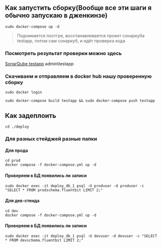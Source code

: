 ## Как запустить сборку(Вообще все эти шаги я обычно запускаю в дженкинзе)

`sudo docker-compose up -d`

> Поднимается постгре, восстанавливается проект сонаркуба testapp, потом сам сонаркуб, и идёт проверка кода

### Посмотреть результат проверки можно здесь

[SonarQube testapp](http://localhost:9000/dashboard?id=testapp) admin\testapp

### Скачиваем и отправляем в docker hub нашу проверенную сборку

`sudo docker login`

`sudo docker-compose build testapp && sudo docker-compose push testapp`

## Как задеплоить

`cd ./deploy`

### Для разных стейджей разные папки
#### Для прода

```
cd prod
docker compose -f docker-compose.yml up -d
```

#### Проверяем в БД появились ли записи

`sudo docker exec -it deploy_db_1 psql -U produser -d produser -c "SELECT * FROM prodschema.fluentbit LIMIT 2;"`

#### Для дев-стенда

```
cd dev
docker compose -f docker-compose.yml up -d
```

#### Проверяем в БД появились ли записи

`sudo docker exec -it deploy_db_1 psql -U devuser -d devuser -c "SELECT * FROM devschema.fluentbit LIMIT 2;"`
